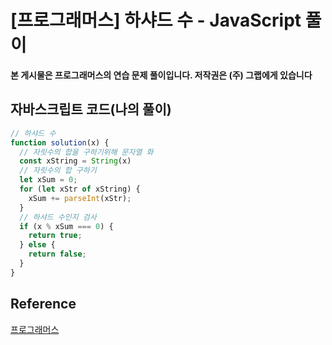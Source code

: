 # [프로그래머스] 하샤드 수 - JavaScript 풀이

**본 게시물은 프로그래머스의 연습 문제 풀이입니다. 저작권은 (주) 그랩에게 있습니다**

## 자바스크립트 코드(나의 풀이)

```javascript
// 하샤드 수
function solution(x) {
  // 자릿수의 합을 구하기위해 문자열 화
  const xString = String(x)
  // 자릿수의 합 구하기
  let xSum = 0;
  for (let xStr of xString) {
    xSum += parseInt(xStr);
  }
  // 하샤드 수인지 검사
  if (x % xSum === 0) {
    return true;
  } else {
    return false;
  }
}
```



## Reference

[프로그래머스](https://programmers.co.kr)

